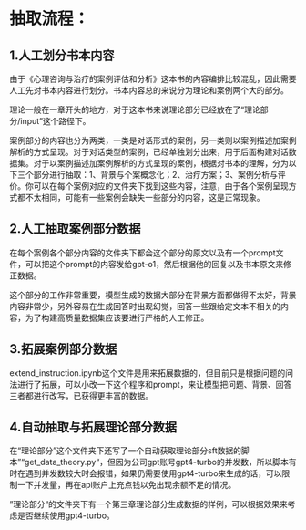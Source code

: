 # 抽取流程：

## 1.人工划分书本内容

由于《心理咨询与治疗的案例评估和分析》这本书的内容编排比较混乱，因此需要人工先对书本内容进行划分。书本内容总的来说分为理论和案例两个大的部分。

理论一般在一章开头的地方，对于这本书来说理论部分已经放在了“理论部分/input”这个路径下。

案例部分的内容也分为两类，一类是对话形式的案例，另一类则以案例描述加案例解析的方式呈现。对于对话类型的案例，已经单独划分出来，用于后面构建对话数据集。对于以案例描述加案例解析的方式呈现的案例，根据对书本的理解，分为以下三个部分进行抽取：1、背景与个案概念化；2、治疗方案；3、案例分析与评价。你可以在每个案例对应的文件夹下找到这些内容，注意，由于各个案例呈现方式都不太相同，可能有一些案例会缺失一些部分的内容，这是正常现象。

## 2.人工抽取案例部分数据

在每个案例各个部分内容的文件夹下都会这个部分的原文以及有一个prompt文件，可以把这个prompt的内容发给gpt-o1，然后根据他的回复以及书本原文来修正数据。

这个部分的工作非常重要，模型生成的数据大部分在背景方面都做得不太好，背景内容非常少，另外容易在生成回答时出现幻觉，回答一些跟给定文本不相关的内容，为了构建高质量数据集应该要进行严格的人工修正。

## 3.拓展案例部分数据

extend_instruction.ipynb这个文件是用来拓展数据的，但目前只是根据问题的问法进行了拓展，可以小改一下这个程序和prompt，来让模型把问题、背景、回答三者都进行改写，已获得更丰富的数据。

## 4.自动抽取与拓展理论部分数据

在“理论部分”这个文件夹下还写了一个自动获取理论部分sft数据的脚本”“get_data_theory.py“，但因为公司gpt账号gpt4-turbo的并发数，所以脚本有时在遇到并发数较大时会报错，如果仍需要使用gpt4-turbo来生成的话，可以限制一下并发量，再在api账户上充点钱以免出现余额不足的情况。

”理论部分“的文件夹下有一个第三章理论部分生成数据的样例，可以根据效果来考虑是否继续使用gpt4-turbo。





